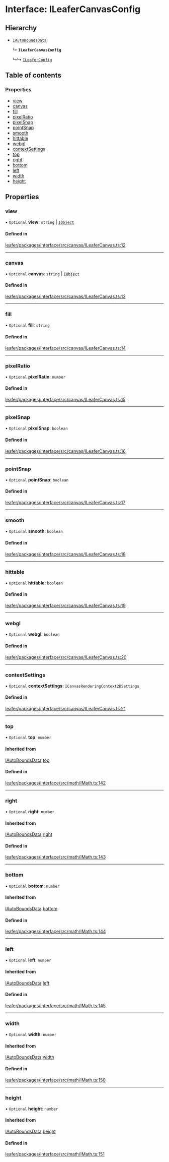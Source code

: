 # Interface: ILeaferCanvasConfig

## Hierarchy

- [`IAutoBoundsData`](IAutoBoundsData.md)

  ↳ **`ILeaferCanvasConfig`**

  ↳↳ [`ILeaferConfig`](ILeaferConfig.md)

## Table of contents

### Properties

- [view](ILeaferCanvasConfig.md#view)
- [canvas](ILeaferCanvasConfig.md#canvas)
- [fill](ILeaferCanvasConfig.md#fill)
- [pixelRatio](ILeaferCanvasConfig.md#pixelratio)
- [pixelSnap](ILeaferCanvasConfig.md#pixelsnap)
- [pointSnap](ILeaferCanvasConfig.md#pointsnap)
- [smooth](ILeaferCanvasConfig.md#smooth)
- [hittable](ILeaferCanvasConfig.md#hittable)
- [webgl](ILeaferCanvasConfig.md#webgl)
- [contextSettings](ILeaferCanvasConfig.md#contextsettings)
- [top](ILeaferCanvasConfig.md#top)
- [right](ILeaferCanvasConfig.md#right)
- [bottom](ILeaferCanvasConfig.md#bottom)
- [left](ILeaferCanvasConfig.md#left)
- [width](ILeaferCanvasConfig.md#width)
- [height](ILeaferCanvasConfig.md#height)

## Properties

### view

• `Optional` **view**: `string` \| [`IObject`](IObject.md)

#### Defined in

[leafer/packages/interface/src/canvas/ILeaferCanvas.ts:12](https://github.com/leaferjs/leafer/blob/c7e50b8/packages/interface/src/canvas/ILeaferCanvas.ts#L12)

___

### canvas

• `Optional` **canvas**: `string` \| [`IObject`](IObject.md)

#### Defined in

[leafer/packages/interface/src/canvas/ILeaferCanvas.ts:13](https://github.com/leaferjs/leafer/blob/c7e50b8/packages/interface/src/canvas/ILeaferCanvas.ts#L13)

___

### fill

• `Optional` **fill**: `string`

#### Defined in

[leafer/packages/interface/src/canvas/ILeaferCanvas.ts:14](https://github.com/leaferjs/leafer/blob/c7e50b8/packages/interface/src/canvas/ILeaferCanvas.ts#L14)

___

### pixelRatio

• `Optional` **pixelRatio**: `number`

#### Defined in

[leafer/packages/interface/src/canvas/ILeaferCanvas.ts:15](https://github.com/leaferjs/leafer/blob/c7e50b8/packages/interface/src/canvas/ILeaferCanvas.ts#L15)

___

### pixelSnap

• `Optional` **pixelSnap**: `boolean`

#### Defined in

[leafer/packages/interface/src/canvas/ILeaferCanvas.ts:16](https://github.com/leaferjs/leafer/blob/c7e50b8/packages/interface/src/canvas/ILeaferCanvas.ts#L16)

___

### pointSnap

• `Optional` **pointSnap**: `boolean`

#### Defined in

[leafer/packages/interface/src/canvas/ILeaferCanvas.ts:17](https://github.com/leaferjs/leafer/blob/c7e50b8/packages/interface/src/canvas/ILeaferCanvas.ts#L17)

___

### smooth

• `Optional` **smooth**: `boolean`

#### Defined in

[leafer/packages/interface/src/canvas/ILeaferCanvas.ts:18](https://github.com/leaferjs/leafer/blob/c7e50b8/packages/interface/src/canvas/ILeaferCanvas.ts#L18)

___

### hittable

• `Optional` **hittable**: `boolean`

#### Defined in

[leafer/packages/interface/src/canvas/ILeaferCanvas.ts:19](https://github.com/leaferjs/leafer/blob/c7e50b8/packages/interface/src/canvas/ILeaferCanvas.ts#L19)

___

### webgl

• `Optional` **webgl**: `boolean`

#### Defined in

[leafer/packages/interface/src/canvas/ILeaferCanvas.ts:20](https://github.com/leaferjs/leafer/blob/c7e50b8/packages/interface/src/canvas/ILeaferCanvas.ts#L20)

___

### contextSettings

• `Optional` **contextSettings**: `ICanvasRenderingContext2DSettings`

#### Defined in

[leafer/packages/interface/src/canvas/ILeaferCanvas.ts:21](https://github.com/leaferjs/leafer/blob/c7e50b8/packages/interface/src/canvas/ILeaferCanvas.ts#L21)

___

### top

• `Optional` **top**: `number`

#### Inherited from

[IAutoBoundsData](IAutoBoundsData.md).[top](IAutoBoundsData.md#top)

#### Defined in

[leafer/packages/interface/src/math/IMath.ts:142](https://github.com/leaferjs/leafer/blob/c7e50b8/packages/interface/src/math/IMath.ts#L142)

___

### right

• `Optional` **right**: `number`

#### Inherited from

[IAutoBoundsData](IAutoBoundsData.md).[right](IAutoBoundsData.md#right)

#### Defined in

[leafer/packages/interface/src/math/IMath.ts:143](https://github.com/leaferjs/leafer/blob/c7e50b8/packages/interface/src/math/IMath.ts#L143)

___

### bottom

• `Optional` **bottom**: `number`

#### Inherited from

[IAutoBoundsData](IAutoBoundsData.md).[bottom](IAutoBoundsData.md#bottom)

#### Defined in

[leafer/packages/interface/src/math/IMath.ts:144](https://github.com/leaferjs/leafer/blob/c7e50b8/packages/interface/src/math/IMath.ts#L144)

___

### left

• `Optional` **left**: `number`

#### Inherited from

[IAutoBoundsData](IAutoBoundsData.md).[left](IAutoBoundsData.md#left)

#### Defined in

[leafer/packages/interface/src/math/IMath.ts:145](https://github.com/leaferjs/leafer/blob/c7e50b8/packages/interface/src/math/IMath.ts#L145)

___

### width

• `Optional` **width**: `number`

#### Inherited from

[IAutoBoundsData](IAutoBoundsData.md).[width](IAutoBoundsData.md#width)

#### Defined in

[leafer/packages/interface/src/math/IMath.ts:150](https://github.com/leaferjs/leafer/blob/c7e50b8/packages/interface/src/math/IMath.ts#L150)

___

### height

• `Optional` **height**: `number`

#### Inherited from

[IAutoBoundsData](IAutoBoundsData.md).[height](IAutoBoundsData.md#height)

#### Defined in

[leafer/packages/interface/src/math/IMath.ts:151](https://github.com/leaferjs/leafer/blob/c7e50b8/packages/interface/src/math/IMath.ts#L151)
